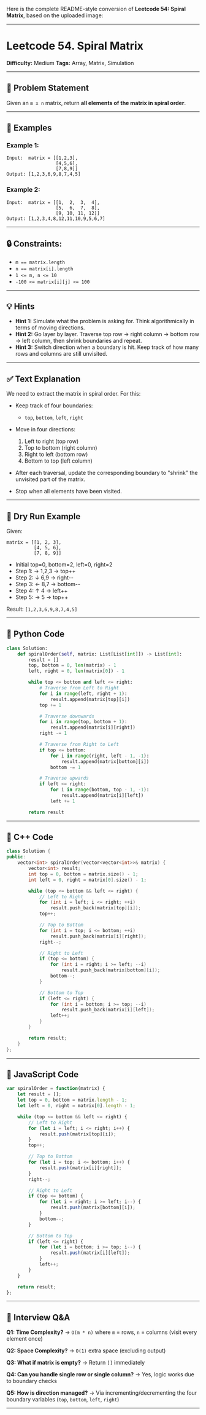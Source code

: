 Here is the complete README-style conversion of **Leetcode 54: Spiral Matrix**, based on the uploaded image:

---

# Leetcode 54. Spiral Matrix

**Difficulty:** Medium
**Tags:** Array, Matrix, Simulation

---

## 📝 Problem Statement

Given an `m x n` matrix, return **all elements of the matrix in spiral order**.

---

## 🧪 Examples

### Example 1:

```
Input:  matrix = [[1,2,3],
                  [4,5,6],
                  [7,8,9]]
Output: [1,2,3,6,9,8,7,4,5]
```

### Example 2:

```
Input:  matrix = [[1,  2,  3,  4],
                  [5,  6,  7,  8],
                  [9, 10, 11, 12]]
Output: [1,2,3,4,8,12,11,10,9,5,6,7]
```

---

## 🔒 Constraints:

* `m == matrix.length`
* `n == matrix[i].length`
* `1 <= m, n <= 10`
* `-100 <= matrix[i][j] <= 100`

---

## 💡 Hints

* **Hint 1:** Simulate what the problem is asking for. Think algorithmically in terms of moving directions.
* **Hint 2:** Go layer by layer. Traverse top row → right column → bottom row → left column, then shrink boundaries and repeat.
* **Hint 3:** Switch direction when a boundary is hit. Keep track of how many rows and columns are still unvisited.

---

## ✅ Text Explanation

We need to extract the matrix in spiral order. For this:

* Keep track of four boundaries:

  * `top`, `bottom`, `left`, `right`
* Move in four directions:

  1. Left to right (top row)
  2. Top to bottom (right column)
  3. Right to left (bottom row)
  4. Bottom to top (left column)
* After each traversal, update the corresponding boundary to "shrink" the unvisited part of the matrix.
* Stop when all elements have been visited.

---

## 🔁 Dry Run Example

Given:

```
matrix = [[1, 2, 3],
          [4, 5, 6],
          [7, 8, 9]]
```

* Initial top=0, bottom=2, left=0, right=2
* Step 1: → 1,2,3 → top++
* Step 2: ↓ 6,9 → right--
* Step 3: ← 8,7 → bottom--
* Step 4: ↑ 4 → left++
* Step 5: → 5 → top++

Result: `[1,2,3,6,9,8,7,4,5]`

---

## 🔧 Python Code

```python
class Solution:
    def spiralOrder(self, matrix: List[List[int]]) -> List[int]:
        result = []
        top, bottom = 0, len(matrix) - 1
        left, right = 0, len(matrix[0]) - 1

        while top <= bottom and left <= right:
            # Traverse from Left to Right
            for i in range(left, right + 1):
                result.append(matrix[top][i])
            top += 1

            # Traverse downwards
            for i in range(top, bottom + 1):
                result.append(matrix[i][right])
            right -= 1

            # Traverse from Right to Left
            if top <= bottom:
                for i in range(right, left - 1, -1):
                    result.append(matrix[bottom][i])
                bottom -= 1

            # Traverse upwards
            if left <= right:
                for i in range(bottom, top - 1, -1):
                    result.append(matrix[i][left])
                left += 1

        return result
```

---

## 🔧 C++ Code

```cpp
class Solution {
public:
    vector<int> spiralOrder(vector<vector<int>>& matrix) {
        vector<int> result;
        int top = 0, bottom = matrix.size() - 1;
        int left = 0, right = matrix[0].size() - 1;

        while (top <= bottom && left <= right) {
            // Left to Right
            for (int i = left; i <= right; ++i)
                result.push_back(matrix[top][i]);
            top++;

            // Top to Bottom
            for (int i = top; i <= bottom; ++i)
                result.push_back(matrix[i][right]);
            right--;

            // Right to Left
            if (top <= bottom) {
                for (int i = right; i >= left; --i)
                    result.push_back(matrix[bottom][i]);
                bottom--;
            }

            // Bottom to Top
            if (left <= right) {
                for (int i = bottom; i >= top; --i)
                    result.push_back(matrix[i][left]);
                left++;
            }
        }

        return result;
    }
};
```

---

## 🔧 JavaScript Code

```javascript
var spiralOrder = function(matrix) {
    let result = [];
    let top = 0, bottom = matrix.length - 1;
    let left = 0, right = matrix[0].length - 1;

    while (top <= bottom && left <= right) {
        // Left to Right
        for (let i = left; i <= right; i++) {
            result.push(matrix[top][i]);
        }
        top++;

        // Top to Bottom
        for (let i = top; i <= bottom; i++) {
            result.push(matrix[i][right]);
        }
        right--;

        // Right to Left
        if (top <= bottom) {
            for (let i = right; i >= left; i--) {
                result.push(matrix[bottom][i]);
            }
            bottom--;
        }

        // Bottom to Top
        if (left <= right) {
            for (let i = bottom; i >= top; i--) {
                result.push(matrix[i][left]);
            }
            left++;
        }
    }

    return result;
};
```

---

## 💬 Interview Q\&A

**Q1: Time Complexity?**
→ `O(m * n)` where `m` = rows, `n` = columns (visit every element once)

**Q2: Space Complexity?**
→ `O(1)` extra space (excluding output)

**Q3: What if matrix is empty?**
→ Return `[]` immediately

**Q4: Can you handle single row or single column?**
→ Yes, logic works due to boundary checks

**Q5: How is direction managed?**
→ Via incrementing/decrementing the four boundary variables (`top`, `bottom`, `left`, `right`)

---
